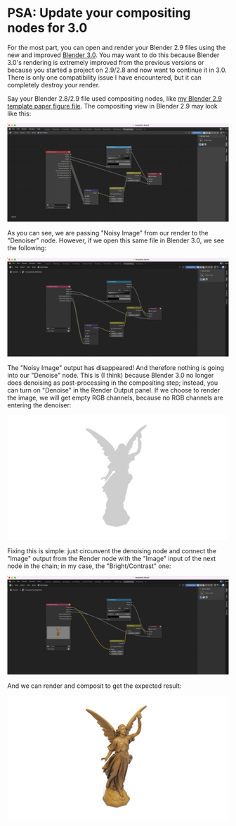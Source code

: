 # PSA: Update your compositing nodes for 3.0


For the most part, you can open and render your Blender 2.9 files using the new
and improved [Blender 3.0](https://www.blender.org/download/). You may want to
do this because Blender 3.0's rendering is extremely improved from the previous
versions or because you started a project on 2.9/2.8 and now want to continue it
in 3.0. There is only one compatibility issue I have encountered, but it can
completely destroy your render.

Say your Blender 2.8/2.9 file used compositing nodes, like [my Blender 2.9
template paper figure file](images/blender-tutorial/template-old.blend). The
compositing view in Blender 2.9 may look like this:

![](images/blender-tutorial/compositing-29.jpg)

As you can see, we are passing "Noisy Image" from our render to the "Denoiser"
node. However, if we open this same file in Blender 3.0, we see the following:

![](images/blender-tutorial/compositing-30-bad.jpg)

The "Noisy Image" output has disappeared! And therefore nothing is going into
our "Denoise" node. This is (I think) because Blender 3.0 no longer does
denoising as post-processing in the compositing step; instead, you can turn on
"Denoise" in the Render Output panel. If we choose to render the image, we will
get empty RGB channels, because no RGB channels are entering the denoiser:

![](images/blender-tutorial/compositing-bad-render.png)

Fixing this is simple: just circunvent the denoising node and connect the
"Image" output from the Render node with the "Image" input of the next node in
the chain; in my case, the "Bright/Contrast" one:

![](images/blender-tutorial/compositing-30-good.jpg)

And we can render and composit to get the expected result:

![](images/blender-tutorial/compositing-good-render.png)
